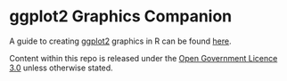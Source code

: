 # ggplot2 Graphics Companion

A guide to creating [ggplot2](https://cran.r-project.org/web/packages/ggplot2/index.html) graphics in R can be found [here](http://www.trafforddatalab.io/graphics_companion/graphics_companion.html).

Content within this repo is released under the [Open Government Licence 3.0](http://www.nationalarchives.gov.uk/doc/open-government-licence/version/3/) unless otherwise stated.
